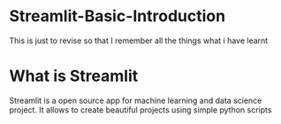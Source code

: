 # Streamlit-Basic-Introduction
This is just to revise so that I remember all the things what i have learnt

# What is Streamlit
Streamlit is a open source app for machine learning and data science project. It allows to create beautiful projects using simple python scripts 
